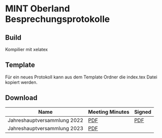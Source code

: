 # MINT Oberland Besprechungsprotokolle

## Build

Kompilier mit xelatex

## Template

Für ein neues Protokoll kann aus dem Template Ordner die index.tex Datei kopiert werden.

## Download

| Name                        | Meeting Minutes                                                                   | Signed                                                                                     |
| --------------------------- | --------------------------------------------------------------------------------- | ------------------------------------------------------------------------------------------ |
| Jahreshauptversammlung 2022 | [PDF](src/Jahreshauptversammlung_221024/Protkoll_Jahreshauptversammlung_2022.pdf) | [PDF](src/Jahreshauptversammlung_221024/Protkoll_Jahreshauptversammlung_2022_signiert.pdf) |
| Jahreshauptversammlung 2023 | [PDF](src/Jahreshauptversammlung_230516/Protkoll_Jahreshauptversammlung_2023.pdf) |                                                                                            |